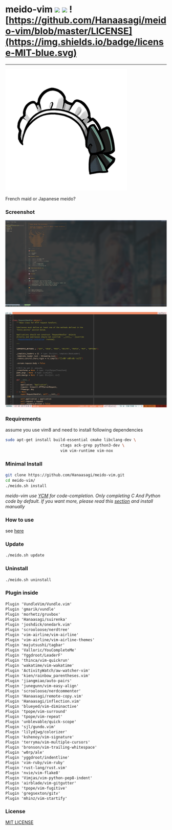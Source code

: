 # meido-vim ![](https://travis-ci.org/Hanaasagi/meido-vim.svg?branch=master) ![](https://img.shields.io/badge/release-2.4.2-F4A466.svg) ![https://github.com/Hanaasagi/meido-vim/blob/master/LICENSE](https://img.shields.io/badge/license-MIT-blue.svg)
----

![](https://github.com/Hanaasagi/meido-vim/blob/master/.resources/logo.png)

French maid or Japanese meido?

### Screenshot

![](https://github.com/Hanaasagi/meido-vim/blob/master/.resources/start.png)

![](https://github.com/Hanaasagi/meido-vim/blob/master/.resources/screenshot.png)

### Requirements

assume you use vim8 and need to install following dependencies

```Bash
sudo apt-get install build-essential cmake libclang-dev \
                        ctags ack-grep python3-dev \
                        vim vim-runtime vim-nox
```

### Minimal Install

```Bash
git clone https://github.com/Hanaasagi/meido-vim.git
cd meido-vim/
./meido.sh install
```

*meido-vim use [YCM](https://github.com/Valloric/YouCompleteMe) for code-completion. Only completing C And Python code by default. If you want more, please read this [section](https://github.com/Valloric/YouCompleteMe#ubuntu-linux-x64) and install manually*

### How to use

see [here](https://github.com/Hanaasagi/meido-vim/wiki/meido-vim-guide)


### Update

```Bash
./meido.sh update
```

### Uninstall

```Bash
./meido.sh uninstall
```

### Plugin inside

```
Plugin 'VundleVim/Vundle.vim'
Plugin 'gmarik/vundle'
Plugin 'morhetz/gruvbox'
Plugin 'Hanaasagi/suirenka'
Plugin 'joshdick/onedark.vim'
Plugin 'scrooloose/nerdtree'
Plugin 'vim-airline/vim-airline'
Plugin 'vim-airline/vim-airline-themes'
Plugin 'majutsushi/tagbar'
Plugin 'Valloric/YouCompleteMe'
Plugin 'Yggdroot/LeaderF'
Plugin 'thinca/vim-quickrun'
Plugin 'wakatime/vim-wakatime'
Plugin 'ActivityWatch/aw-watcher-vim'
Plugin 'kien/rainbow_parentheses.vim'
Plugin 'jiangmiao/auto-pairs'
Plugin 'junegunn/vim-easy-align'
Plugin 'scrooloose/nerdcommenter'
Plugin 'Hanaasagi/remote-copy.vim'
Plugin 'Hanaasagi/inflection.vim'
Plugin 'blueyed/vim-diminactive'
Plugin 'tpope/vim-surround'
Plugin 'tpope/vim-repeat'
Plugin 'unblevable/quick-scope'
Plugin 'sjl/gundo.vim'
Plugin 'lilydjwg/colorizer'
Plugin 'kshenoy/vim-signature'
Plugin 'terryma/vim-multiple-cursors'
Plugin 'bronson/vim-trailing-whitespace'
Plugin 'w0rp/ale'
Plugin 'yggdroot/indentline'
Plugin 'vim-ruby/vim-ruby'
Plugin 'rust-lang/rust.vim'
Plugin 'nvie/vim-flake8'
Plugin 'Vimjas/vim-python-pep8-indent'
Plugin 'airblade/vim-gitgutter'
Plugin 'tpope/vim-fugitive'
Plugin 'gregsexton/gitv'
Plugin 'mhinz/vim-startify'
```

### License
[MIT LICENSE](https://github.com/Hanaasagi/meido-vim/blob/master/LICENSE)
